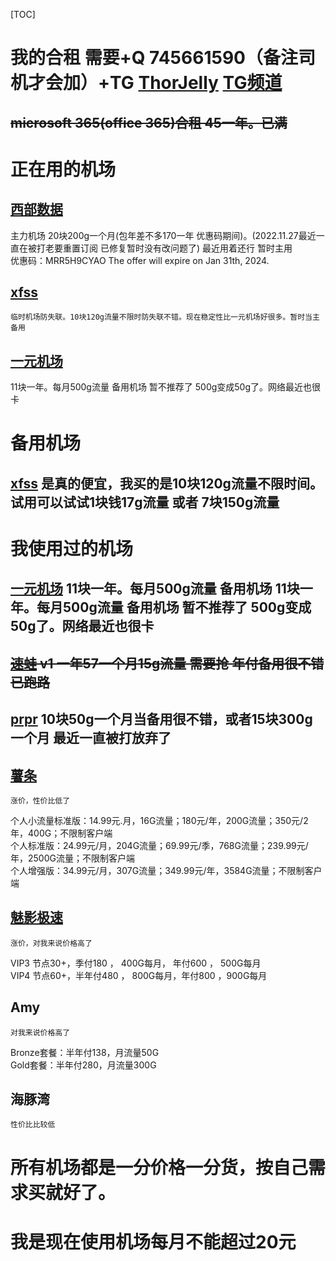 [TOC]

# 我的合租 需要+Q 745661590（备注司机才会加）+TG [ThorJelly](https://t.me/ThorJelly) [TG频道](https://t.me/dongdongwushare)

## ~~microsoft 365(office 365)合租 45一年。已满~~

# 正在用的机场

## [西部数据](https://fuqing.cz/aff.php?aff=527) 
   主力机场 20块200g一个月(包年差不多170一年 优惠码期间)。(2022.11.27最近一直在被打老要重置订阅 已修复暂时没有改问题了) 最近用着还行 暂时主用  
   优惠码：MRR5H9CYAO  The offer will expire on Jan 31th, 2024.
   
## [xfss](https://xfltd.org/#/register?code=wvZkUq0Y)
    临时机场防失联。10块120g流量不限时防失联不错。现在稳定性比一元机场好很多。暂时当主备用
    
## [一元机场](https://xn--4gq62f52gdss.com/#/register?code=7poWhiDJ)
   11块一年。每月500g流量 备用机场 暂不推荐了 500g变成50g了。网络最近也很卡

# 备用机场
 
## [xfss](https://xfltd.org/#/register?code=wvZkUq0Y) 是真的便宜，我买的是10块120g流量不限时间。试用可以试试1块钱17g流量 或者 7块150g流量

# 我使用过的机场

## [一元机场](https://xn--4gq62f52gdss.com/#/register?code=7poWhiDJ) 11块一年。每月500g流量 备用机场 11块一年。每月500g流量 备用机场 暂不推荐了 500g变成50g了。网络最近也很卡

## ~~[速蛙](https://i.9cvbx.top/hVl4) v1 一年57一个月15g流量 需要抢 年付备用很不错  已跑路~~

## [prpr](https://prpr.96110.cn.com/aff.php?aff=10276)  10块50g一个月当备用很不错，或者15块300g一个月 最近一直被打放弃了
    
## [薯条](https://sgi.anycast.gay/auth/register?code=4qIV)
    涨价，性价比低了

   个人小流量标准版：14.99元.月，16G流量；180元/年，200G流量；350元/2年，400G；不限制客户端  
   个人标准版：24.99元/月，204G流量；69.99元/季，768G流量；239.99元/年，2500G流量；不限制客户端  
   个人增强版：34.99元/月，307G流量；349.99元/年，3584G流量；不限制客户端  
    
## [魅影极速](https://docs.nameless13.com/kejin)
    涨价，对我来说价格高了

   VIP3   节点30+，季付180 ， 400G每月， 年付600 ， 500G每月  
   VIP4   节点60+，半年付480 ， 800G每月，年付800 ，900G每月  
    
## Amy
    对我来说价格高了

   Bronze套餐：半年付138，月流量50G  
   Gold套餐：半年付280，月流量300G  
    
## 海豚湾
    性价比比较低

# 所有机场都是一分价格一分货，按自己需求买就好了。

# 我是现在使用机场每月不能超过20元
